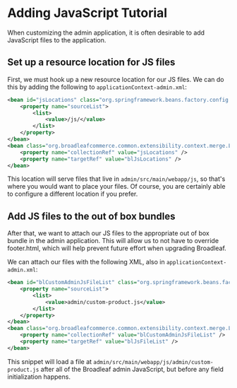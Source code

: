 # Adding JavaScript Tutorial

When customizing the admin application, it is often desirable to add JavaScript files to the application. 

## Set up a resource location for JS files

First, we must hook up a new resource location for our JS files. We can do this by adding the following to `applicationContext-admin.xml`:

```xml
<bean id="jsLocations" class="org.springframework.beans.factory.config.ListFactoryBean">
    <property name="sourceList">
        <list>
            <value>/js/</value>
        </list>
    </property>
</bean>
<bean class="org.broadleafcommerce.common.extensibility.context.merge.LateStageMergeBeanPostProcessor">
    <property name="collectionRef" value="jsLocations" />
    <property name="targetRef" value="blJsLocations" />
</bean>
```

This location will serve files that live in `admin/src/main/webapp/js`, so that's where you would want to place your files. Of course, you are certainly able to configure a different location if you prefer.

## Add JS files to the out of box bundles

After that, we want to attach our JS files to the appropriate out of box bundle in the admin application. This will allow us to not have to override footer.html, which will help prevent future effort when upgrading Broadleaf.

We can attach our files with the following XML, also in `applicationContext-admin.xml`:

```xml
<bean id="blCustomAdminJsFileList" class="org.springframework.beans.factory.config.ListFactoryBean" >
    <property name="sourceList">
        <list>
            <value>admin/custom-product.js</value>
        </list>
    </property>
</bean>
<bean class="org.broadleafcommerce.common.extensibility.context.merge.LateStageMergeBeanPostProcessor">
    <property name="collectionRef" value="blCustomAdminJsFileList" />
    <property name="targetRef" value="blJsFileList" />
</bean>
```

This snippet will load a file at `admin/src/main/webapp/js/admin/custom-product.js` after all of the Broadleaf admin JavaScript, but before any field initialization happens.


